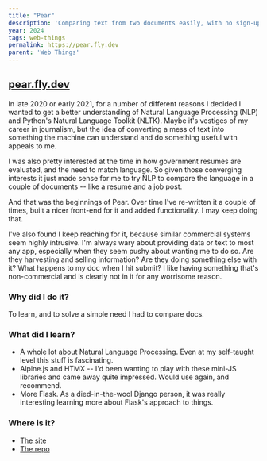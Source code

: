 ```yaml
---
title: "Pear"
description: 'Comparing text from two documents easily, with no sign-up or data sharing.'
year: 2024
tags: web-things
permalink: https://pear.fly.dev
parent: 'Web Things'
---
```


## [pear.fly.dev](https://pear.fly.dev)

In late 2020 or early 2021, for a number of different reasons I decided I wanted to get a better understanding of Natural Language Processing (NLP) and Python's Natural Language Toolkit (NLTK). Maybe it's vestiges of my career in journalism, but the idea of converting a mess of text into something the machine can understand and do something useful with appeals to me.

I was also pretty interested at the time in how government resumes are evaluated, and the need to match language. So given those converging interests it just made sense for me to try NLP to compare the language in a couple of documents -- like a resumé and a job post.

And that was the beginnings of Pear. Over time I've re-written it a couple of times, built a nicer front-end for it and added functionality. I may keep doing that.

I've also found I keep reaching for it, because similar commercial systems seem highly intrusive. I'm always wary about providing data or text to most any app, especially when they seem pushy about wanting me to do so. Are they harvesting and selling information? Are they doing something else with it? What happens to my doc when I hit submit? I like having something that's non-commercial and is clearly not in it for any worrisome reason.

### Why did I do it?

To learn, and to solve a simple need I had to compare docs.

### What did I learn?
- A whole lot about Natural Language Processing. Even at my self-taught level this stuff is fascinating.
- Alpine.js and HTMX -- I'd been wanting to play with these mini-JS libraries and came away quite impressed. Would use again, and recommend.
- More Flask. As a died-in-the-wool Django person, it was really interesting learning more about Flask's approach to things.

### Where is it?
- [The site](https://pear.fly.dev)
- [The repo](https://github.com/tBaxter/pear)
